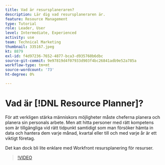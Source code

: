 ```yaml
---
title: Vad är resursplaneraren?
description: Lär dig vad resursplaneraren är.
feature: Resource Management
type: Tutorial
role: Leader, User
level: Intermediate, Experienced
activity: use
team: Technical Marketing
thumbnail: 335167.jpeg
kt: 8879
exl-id: f4d97236-7652-4877-bca3-d935760b6dbc
source-git-commit: 9e97819d4f07933d903f4bc26841adb9e52a785a
workflow-type: tm+mt
source-wordcount: '73'
ht-degree: 0%

---
```


# Vad är [!DNL Resource Planner]?

För att verkligen stärka människors möjligheter måste cheferna planera och planera sin personals arbete. Men att hitta personer med rätt kompetens som är tillgängliga vid rätt tidpunkt samtidigt som man försöker hämta in data och hantera dem varje månad, kvartal eller till och med varje år är ett viktigt företag.

Det kan dock bli lite enklare med Workfront resursplanering för resurser.


>[!VIDEO](https://video.tv.adobe.com/v/335167/?quality=12)
